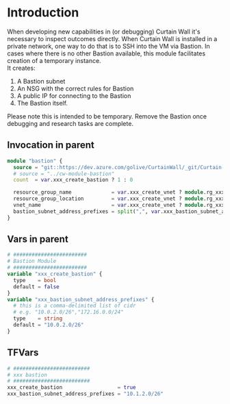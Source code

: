 # Introduction 
When developing new capabilities in (or debugging) Curtain Wall it's necessary to inspect outcomes directly. When Curtain Wall is installed in a private network, one way to do that is to SSH into the VM via Bastion. In cases where there is no other Bastion available, this module facilitates creation of a temporary instance.  
It creates:  
1. A Bastion subnet  
2. An NSG with the correct rules for Bastion  
3. A public IP for connecting to the Bastion  
4. The Bastion itself.  

Please note this is intended to be temporary. Remove the Bastion once debugging and research tasks are complete.  

## Invocation in parent
``` terraform
module "bastion" {
  source = "git::https://dev.azure.com/golive/CurtainWall/_git/Curtain-Wall-Module-Bastion"
  # source = "../cw-module-bastion"
  count  = var.xxx_create_bastion ? 1 : 0

  resource_group_name             = var.xxx_create_vnet ? module.rg_xxx.resource_group.name : var.xxx_existing_vnet_rg_name
  resource_group_location         = var.xxx_create_vnet ? module.rg_xxx.resource_group.location : var.xxx_existing_vnet_rg_location
  vnet_name                       = var.xxx_create_vnet ? module.rg_xxx.vnet_name : var.xxx_existing_vnet_name
  bastion_subnet_address_prefixes = split(",", var.xxx_bastion_subnet_address_prefixes)
}
```

## Vars in parent
``` terraform
# ########################
# Bastion Module
# ########################
variable "xxx_create_bastion" {
  type    = bool
  default = false
}
variable "xxx_bastion_subnet_address_prefixes" {
  # this is a comma-delimited list of cidr
  # e.g. "10.0.2.0/26","172.16.0.0/24"
  type    = string
  default = "10.0.2.0/26"
}
```

## TFVars
```terraform
# #########################
# xxx bastion
# #########################
xxx_create_bastion                  = true
xxx_bastion_subnet_address_prefixes = "10.1.2.0/26"
```
